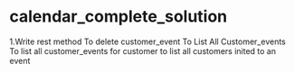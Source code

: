 # calendar_complete_solution
1.Write rest method
To delete customer_event
To List All Customer_events
To list all customer_events for customer
to list all customers inited to an event